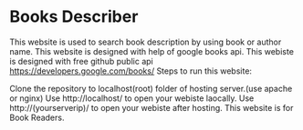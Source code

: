 # Books Describer
This website is used to search book description by using book or author name. This website is designed with help of google books api.
This webiste is designed with free github public api https://developers.google.com/books/
Steps to run this website:

Clone the repository to localhost(root) folder of hosting server.(use apache or nginx)
Use http://localhost/ to open your webiste laocally.
Use http://(yourserverip)/ to open your webiste after hosting.
This website is for Book Readers.



